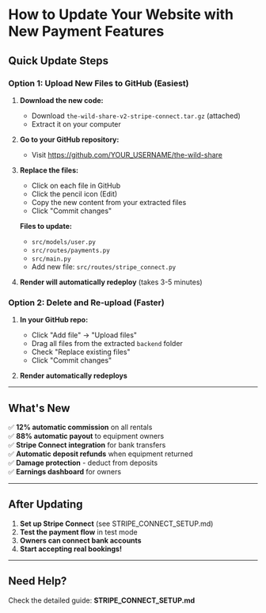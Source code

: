 # How to Update Your Website with New Payment Features

## Quick Update Steps

### Option 1: Upload New Files to GitHub (Easiest)

1. **Download the new code:**
   - Download `the-wild-share-v2-stripe-connect.tar.gz` (attached)
   - Extract it on your computer

2. **Go to your GitHub repository:**
   - Visit https://github.com/YOUR_USERNAME/the-wild-share

3. **Replace the files:**
   - Click on each file in GitHub
   - Click the pencil icon (Edit)
   - Copy the new content from your extracted files
   - Click "Commit changes"
   
   **Files to update:**
   - `src/models/user.py`
   - `src/routes/payments.py`
   - `src/main.py`
   - Add new file: `src/routes/stripe_connect.py`

4. **Render will automatically redeploy** (takes 3-5 minutes)

### Option 2: Delete and Re-upload (Faster)

1. **In your GitHub repo:**
   - Click "Add file" → "Upload files"
   - Drag all files from the extracted `backend` folder
   - Check "Replace existing files"
   - Click "Commit changes"

2. **Render automatically redeploys**

---

## What's New

✅ **12% automatic commission** on all rentals  
✅ **88% automatic payout** to equipment owners  
✅ **Stripe Connect integration** for bank transfers  
✅ **Automatic deposit refunds** when equipment returned  
✅ **Damage protection** - deduct from deposits  
✅ **Earnings dashboard** for owners  

---

## After Updating

1. **Set up Stripe Connect** (see STRIPE_CONNECT_SETUP.md)
2. **Test the payment flow** in test mode
3. **Owners can connect bank accounts**
4. **Start accepting real bookings!**

---

## Need Help?

Check the detailed guide: **STRIPE_CONNECT_SETUP.md**

